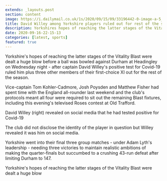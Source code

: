 ```yaml
---
extends: _layouts.post
section: content
image: https://i.dailymail.co.uk/1s/2020/09/15/09/33196442-0-image-a-5_1600156843501.jpg 
title: David Willey among Yorkshire players ruled out for rest of the season after positive COVID-19 test 
description: Yorkshires hopes of reaching the latter stages of the Vitality Blast were dealt a huge blow before a ball was bowled against Durham at Headingley on Wednesday night. 
date: 2020-09-16-22-15-13 
categories: [latest, sports] 
featured: true 
--- 
```

Yorkshire's hopes of reaching the latter stages of the Vitality Blast were dealt a huge blow before a ball was bowled against Durham at Headingley on Wednesday night - after captain David Willey's positive test for Covid-19 ruled him plus three other members of their first-choice XI out for the rest of the season.

Vice-captain Tom Kohler-Cadmore, Josh Poysden and Matthew Fisher had spent time with the England all-rounder last weekend and the club's protocols meant all four were required to sit out the remaining Blast fixtures, including this evening's televised Roses contest at Old Trafford.

David Willey (right) revealed on social media that he had tested positive for Covid-19

The club did not disclose the identity of the player in question but Willey revealed it was him on social media.

Yorkshire went into their final three group matches - under Adam Lyth's leadership - needing three victories to maintain realistic ambitions of making the quarter-finals but succumbed to a crushing 43-run defeat after limiting Durham to 147.

Yorkshire's hopes of reaching the latter stages of the Vitality Blast were dealt a huge blow 

